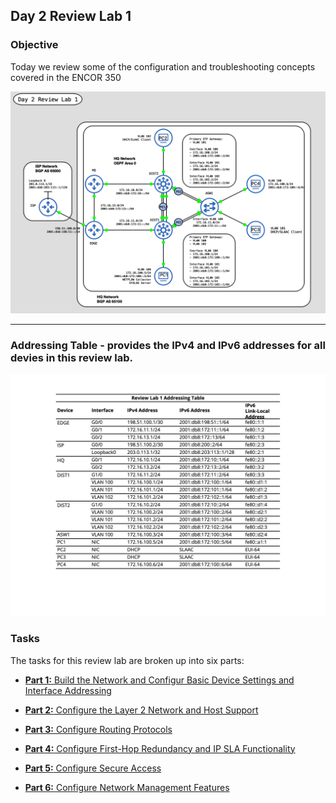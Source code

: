 ## Day 2 Review Lab 1

### Objective
Today we review some of the configuration and troubleshooting concepts covered in the ENCOR 350

![Lab topology](https://github.com/tech-zero/assets/blob/main/images/gns3-img2.png)

---

### Addressing Table - provides the IPv4 and IPv6 addresses for all devies in this review lab.
![Lab topology](https://github.com/tech-zero/assets/blob/main/images/d2addresstable1.png)

### Tasks
The tasks for this review lab are broken up into six parts:
- [**Part 1:** Build the Network and Configur Basic Device Settings and Interface Addressing](https://github.com/tech-zero/assets/blob/main/d2lab1/part1/README.md)

- [**Part 2:** Configure the Layer 2 Network and Host Support](https://github.com/tech-zero/assets/blob/main/d2lab1/part2/README.md)

- [**Part 3:** Configure Routing Protocols](https://github.com/tech-zero/assets/blob/main/d2lab1/part3/README.md)

- [**Part 4:** Configure First-Hop Redundancy and IP SLA Functionality](https://github.com/tech-zero/assets/blob/main/d2lab1/part4/README.md)

- [**Part 5:** Configure Secure Access](https://github.com/tech-zero/assets/blob/main/d2lab1/part5/README.md)

- [**Part 6:** Configure Network Management Features](https://github.com/tech-zero/assets/blob/main/d2lab1/part6/README.md)
